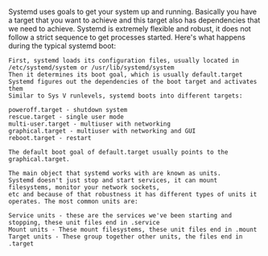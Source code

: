 Systemd uses goals to get your system up and running. 
Basically you have a target that you want to achieve and this target also has dependencies that we need to achieve. 
Systemd is extremely flexible and robust, it does not follow a strict sequence to get processes started. Here's what happens during the typical systemd boot:

    First, systemd loads its configuration files, usually located in /etc/systemd/system or /usr/lib/systemd/system
    Then it determines its boot goal, which is usually default.target
    Systemd figures out the dependencies of the boot target and activates them
    Similar to Sys V runlevels, systemd boots into different targets:

    poweroff.target - shutdown system
    rescue.target - single user mode
    multi-user.target - multiuser with networking
    graphical.target - multiuser with networking and GUI
    reboot.target - restart
    
    The default boot goal of default.target usually points to the graphical.target.

    The main object that systemd works with are known as units. 
    Systemd doesn't just stop and start services, it can mount filesystems, monitor your network sockets,
    etc and because of that robustness it has different types of units it operates. The most common units are:

    Service units - these are the services we've been starting and stopping, these unit files end in .service
    Mount units - These mount filesystems, these unit files end in .mount
    Target units - These group together other units, the files end in .target
